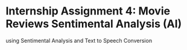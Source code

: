 # Internship Assignment 4: Movie Reviews Sentimental Analysis (AI)
using Sentimental Analysis and Text to Speech Conversion
